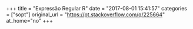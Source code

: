 +++
title = "Expressão Regular R"
date = "2017-08-01 15:41:57"
categories = ["sopt"]
original_url = "https://pt.stackoverflow.com/q/225664"
at_home="no"
+++

